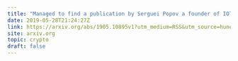 ```yaml
---
title: "Managed to find a publication by Serguei Popov a founder of IOTA 'On fast probabilistic consensus in the Byzantine setting' - released before they told everyone the coordicide was solved."
date: 2019-05-28T21:24:27Z
link: https://arxiv.org/abs/1905.10895v1?utm_medium=RSS&utm_source=hune
site: arxiv.org
topic: crypto
draft: false
---
```

